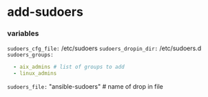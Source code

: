 # add-sudoers

### variables
`sudoers_cfg_file:` /etc/sudoers
`sudoers_dropin_dir:` /etc/sudoers.d
`sudoers_groups:` 
```yaml
  - aix_admins # list of groups to add
  - linux_admins
```
`sudoers_file:` "ansible-sudoers" # name of drop in file
